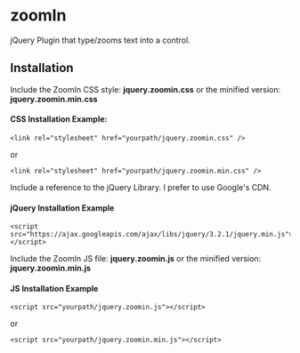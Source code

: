 # zoomIn
jQuery Plugin that type/zooms text into a control.


## Installation

Include the ZoomIn CSS style: **jquery.zoomin.css** or the minified version: **jquery.zoomin.min.css**

#### CSS Installation Example:

```
<link rel="stylesheet" href="yourpath/jquery.zoomin.css" />
```
or
```
<link rel="stylesheet" href="yourpath/jquery.zoomin.min.css" />
```


Include a reference to the jQuery Library. I prefer to use Google's CDN.

#### jQuery Installation Example

```
<script src="https://ajax.googleapis.com/ajax/libs/jquery/3.2.1/jquery.min.js"></script>
```


Include the ZoomIn JS file: **jquery.zoomin.js** or the minified version: **jquery.zoomin.min.js**

#### JS Installation Example

```
<script src="yourpath/jquery.zoomin.js"></script>
```
or
```
<script src="yourpath/jquery.zoomin.min.js"></script>
```
